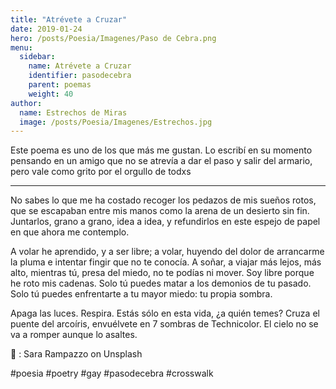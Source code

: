 ```yaml
---
title: "Atrévete a Cruzar"
date: 2019-01-24
hero: /posts/Poesia/Imagenes/Paso de Cebra.png
menu:
  sidebar:
    name: Atrévete a Cruzar
    identifier: pasodecebra
    parent: poemas
    weight: 40
author:
  name: Estrechos de Miras
  image: /posts/Poesia/Imagenes/Estrechos.jpg
---
```


Este poema es uno de los que más me gustan. Lo escribí en su momento pensando en un amigo que no se atrevía a dar el paso y salir del armario, pero vale como grito por el orgullo de todxs

---

No sabes lo que me ha costado recoger los pedazos de mis sueños rotos, que se escapaban entre mis manos como la arena de un desierto sin fin. Juntarlos, grano a grano, idea a idea, y refundirlos en este espejo de papel en que ahora me contemplo.

A volar he aprendido, y a ser libre; a volar, huyendo del dolor de arrancarme la pluma e intentar fingir que no te conocía. A soñar, a viajar más lejos, más alto, mientras tú, presa del miedo, no te podías ni mover. Soy libre porque he roto mis cadenas. Solo tú puedes matar a los demonios de tu pasado. Solo tú puedes enfrentarte a tu mayor miedo: tu propia sombra.

Apaga las luces. Respira. Estás sólo en esta vida, ¿a quién temes? Cruza el puente del arcoíris, envuélvete en 7 sombras de Technicolor. El cielo no se va a romper aunque lo asaltes.

📸 : Sara Rampazzo on Unsplash

#poesia #poetry #gay #pasodecebra #crosswalk

